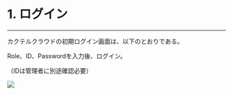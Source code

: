 # 1. ログイン

---

カクテルクラウドの初期ログイン画面は、以下のとおりである。

Role、ID、Passwordを入力後、ログイン。

（IDは管理者に別途確認必要）

![](/assets/EN/2.5/1_1.png)

